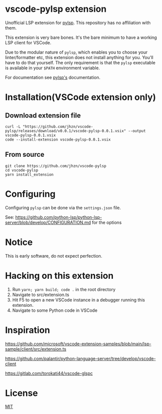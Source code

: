 # vscode-pylsp extension

Unofficial LSP extension for [pylsp](https://github.com/python-lsp/python-lsp-server).
This repository has no affiliation with them.

This extension is very bare bones. It's the bare minimum to have a working LSP client for VSCode.

Due to the modular nature of `pylsp`, which enables you to choose your linter/formatter etc, this extension does not install anything for you. You'll have to do that yourself.
The only requirement is that the `pylsp` executable is available in your `$PATH` environment variable.

For documentation see [pylsp's](https://github.com/python-lsp/python-lsp-server) documentation.

# Installation(VSCode extension only)

## Download extension file

```shell
curl -L "https://github.com/jhzn/vscode-pylsp/releases/download/v0.0.1/vscode-pylsp-0.0.1.vsix" --output vscode-pylsp-0.0.1.vsix
code --install-extension vscode-pylsp-0.0.1.vsix
```

## From source

```shell
git clone https://github.com/jhzn/vscode-pylsp
cd vscode-pylsp
yarn install_extension
```

# Configuring

Configuring `pylsp` can be done via the `settings.json` file.

See: https://github.com/python-lsp/python-lsp-server/blob/develop/CONFIGURATION.md for the options

# Notice

This is early software, do not expect perfection.

# Hacking on this extension

1. Run `yarn; yarn build; code .` in the root directory
1. Navigate to src/extension.ts
1. Hit F5 to open a new VSCode instance in a debugger running this extension.
1. Navigate to some Python code in VSCode

# Inspiration

https://github.com/microsoft/vscode-extension-samples/blob/main/lsp-sample/client/src/extension.ts

https://github.com/palantir/python-language-server/tree/develop/vscode-client

https://gitlab.com/torokati44/vscode-glspc

# License

[MIT](LICENSE)
